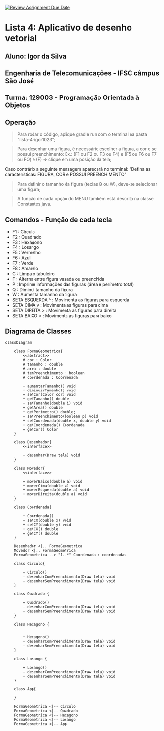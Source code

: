 [![Review Assignment Due Date](https://classroom.github.com/assets/deadline-readme-button-22041afd0340ce965d47ae6ef1cefeee28c7c493a6346c4f15d667ab976d596c.svg)](https://classroom.github.com/a/14jV-K72)

# Lista 4: Aplicativo de desenho vetorial

## Aluno: Igor da Silva
## Engenharia de Telecomunicações - IFSC câmpus São José
## Turma: 129003 - Programação Orientada à Objetos

## Operação

> Para rodar o código, aplique gradle run com o terminal na pasta "lista-4-igor1023";

> Para desenhar uma figura, é necessário escolher a figura, a cor e se possui preenchimento:
Ex.: (F1 ou F2 ou F3 ou F4) e (F5 ou F6 ou F7 ou FO) e (F) => clique em uma posição da tela;

Caso contrário a seguinte mensagem aparecerá no terminal: "Defina as características: FIGURA, COR e POSSUI PREENCHIMENTO"

> Para definir o tamanho da figura (teclas Q ou W), deve-se selecionar uma figura;

> A função de cada opção do MENU também está descrita na classe Constantes.java.

## Comandos - Função de cada tecla

* F1 : Círculo
* F2 : Quadrado
* F3 : Hexágono
* F4 : Losango
* F5 : Vermelho
* F6 : Azul
* F7 : Verde
* F8 : Amarelo
* C  : Limpa o tabuleiro
* F  : Alterna entre figura vazada ou preenchida
* P  : Imprime informações das figuras (área e perímetro total)
* Q  : Diminui tamanho da figura
* W  : Aumenta tamanho da figura
* SETA ESQUERDA ^ : Movimenta as figuras para esquerda
* SETA CIMA     v : Movimenta as figuras para cima
* SETA DIREITA  > : Movimenta as figuras para direita
* SETA BAIXO    < : Movimenta as figuras para baixo

## Diagrama de Classes
```mermaid
classDiagram

    class FormaGeometrica{
        <<abstract>>
        # cor : Color
        # tamanho : double
        # area : double
        # temPreenchimento : boolean
        # coordenada : Coordenada

        + aumentarTamanho() void
        + diminuirTamanho() void
        + setCor(Color cor) void
        + getTamanho() double
        + setTamanho(double i) void
        + getArea() double
        + getPerimetro() double;
        + setPreenchimento(boolean p) void
        + setCoordenada(double x, double y) void
        + getCoordenada() Coordenada
        + getCor() Color
    }

    class Desenhador{
        <<interface>>

        + desenhar(Draw tela) void
    }

    class Movedor{
        <<interface>>

        + moverBaixo(double a) void
        + moverCima(double a) void
        + moverEsquerda(double a) void
        + moverDireita(double a) void
    }

    class Coordenada{

        + Coordenada()
        + setCX(double x) void
        + setCY(double y) void
        + getCX() double
        + getCY() double
    }

    Desenhador <|.. FormaGeometrica
    Movedor <|.. FormaGeometrica
    FormaGeometrica --> "1..*" Coordenada : coordenadas

    class Circulo{
        
        + Circulo()
        - desenharComPreenchimento(Draw tela) void
        - desenharSemPreenchimento(Draw tela) void
    }

    class Quadrado {
        
        + Quadrado()
        - desenharComPreenchimento(Draw tela) void
        - desenharSemPreenchimento(Draw tela) void
    }

    class Hexagono {


        + Hexagono()
        - desenharComPreenchimento(Draw tela) void
        - desenharSemPreenchimento(Draw tela) void
    }

    class Losango {

        + Losango()
        - desenharComPreenchimento(Draw tela) void
        - desenharSemPreenchimento(Draw tela) void
    }

    class App{

    }

    FormaGeometrica <|-- Circulo
    FormaGeometrica <|-- Quadrado
    FormaGeometrica <|-- Hexagono
    FormaGeometrica <|-- Losango
    FormaGeometrica <|-- App

```